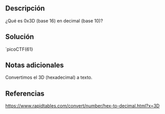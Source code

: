 ## Descripción
¿Qué es 0x3D (base 16) en decimal (base 10)?

## Solución
`picoCTF{61}

## Notas adicionales
Convertimos el 3D (hexadecimal) a texto.

## Referencias
https://www.rapidtables.com/convert/number/hex-to-decimal.html?x=3D